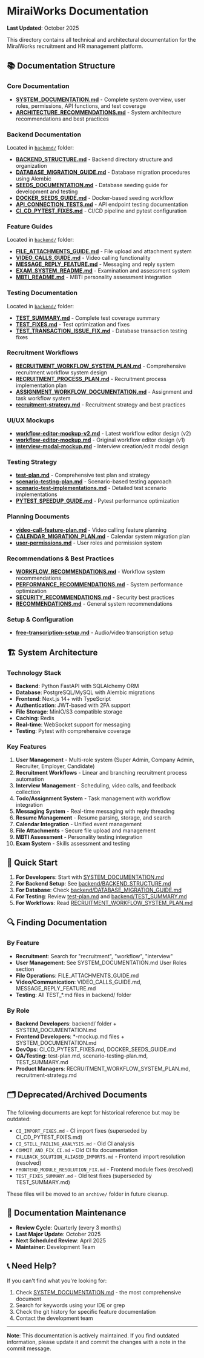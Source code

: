# MiraiWorks Documentation

**Last Updated**: October 2025

This directory contains all technical and architectural documentation for the MiraiWorks recruitment and HR management platform.

## 📚 Documentation Structure

### Core Documentation
- **[SYSTEM_DOCUMENTATION.md](SYSTEM_DOCUMENTATION.md)** - Complete system overview, user roles, permissions, API functions, and test coverage
- **[ARCHITECTURE_RECOMMENDATIONS.md](ARCHITECTURE_RECOMMENDATIONS.md)** - System architecture recommendations and best practices

### Backend Documentation
Located in [`backend/`](backend/) folder:
- **[BACKEND_STRUCTURE.md](backend/BACKEND_STRUCTURE.md)** - Backend directory structure and organization
- **[DATABASE_MIGRATION_GUIDE.md](backend/DATABASE_MIGRATION_GUIDE.md)** - Database migration procedures using Alembic
- **[SEEDS_DOCUMENTATION.md](backend/SEEDS_DOCUMENTATION.md)** - Database seeding guide for development and testing
- **[DOCKER_SEEDS_GUIDE.md](backend/DOCKER_SEEDS_GUIDE.md)** - Docker-based seeding workflow
- **[API_CONNECTION_TESTS.md](backend/API_CONNECTION_TESTS.md)** - API endpoint testing documentation
- **[CI_CD_PYTEST_FIXES.md](backend/CI_CD_PYTEST_FIXES.md)** - CI/CD pipeline and pytest configuration

### Feature Guides
Located in [`backend/`](backend/) folder:
- **[FILE_ATTACHMENTS_GUIDE.md](backend/FILE_ATTACHMENTS_GUIDE.md)** - File upload and attachment system
- **[VIDEO_CALLS_GUIDE.md](backend/VIDEO_CALLS_GUIDE.md)** - Video calling functionality
- **[MESSAGE_REPLY_FEATURE.md](backend/MESSAGE_REPLY_FEATURE.md)** - Messaging and reply system
- **[EXAM_SYSTEM_README.md](backend/EXAM_SYSTEM_README.md)** - Examination and assessment system
- **[MBTI_README.md](backend/MBTI_README.md)** - MBTI personality assessment integration

### Testing Documentation
Located in [`backend/`](backend/) folder:
- **[TEST_SUMMARY.md](backend/TEST_SUMMARY.md)** - Complete test coverage summary
- **[TEST_FIXES.md](backend/TEST_FIXES.md)** - Test optimization and fixes
- **[TEST_TRANSACTION_ISSUE_FIX.md](backend/TEST_TRANSACTION_ISSUE_FIX.md)** - Database transaction testing fixes

### Recruitment Workflows
- **[RECRUITMENT_WORKFLOW_SYSTEM_PLAN.md](RECRUITMENT_WORKFLOW_SYSTEM_PLAN.md)** - Comprehensive recruitment workflow system design
- **[RECRUITMENT_PROCESS_PLAN.md](RECRUITMENT_PROCESS_PLAN.md)** - Recruitment process implementation plan
- **[ASSIGNMENT_WORKFLOW_DOCUMENTATION.md](ASSIGNMENT_WORKFLOW_DOCUMENTATION.md)** - Assignment and task workflow system
- **[recruitment-strategy.md](recruitment-strategy.md)** - Recruitment strategy and best practices

### UI/UX Mockups
- **[workflow-editor-mockup-v2.md](workflow-editor-mockup-v2.md)** - Latest workflow editor design (v2)
- **[workflow-editor-mockup.md](workflow-editor-mockup.md)** - Original workflow editor design (v1)
- **[interview-modal-mockup.md](interview-modal-mockup.md)** - Interview creation/edit modal design

### Testing Strategy
- **[test-plan.md](test-plan.md)** - Comprehensive test plan and strategy
- **[scenario-testing-plan.md](scenario-testing-plan.md)** - Scenario-based testing approach
- **[scenario-test-implementations.md](scenario-test-implementations.md)** - Detailed test scenario implementations
- **[PYTEST_SPEEDUP_GUIDE.md](PYTEST_SPEEDUP_GUIDE.md)** - Pytest performance optimization

### Planning Documents
- **[video-call-feature-plan.md](video-call-feature-plan.md)** - Video calling feature planning
- **[CALENDAR_MIGRATION_PLAN.md](CALENDAR_MIGRATION_PLAN.md)** - Calendar system migration plan
- **[user-permissions.md](user-permissions.md)** - User roles and permission system

### Recommendations & Best Practices
- **[WORKFLOW_RECOMMENDATIONS.md](WORKFLOW_RECOMMENDATIONS.md)** - Workflow system recommendations
- **[PERFORMANCE_RECOMMENDATIONS.md](PERFORMANCE_RECOMMENDATIONS.md)** - System performance optimization
- **[SECURITY_RECOMMENDATIONS.md](SECURITY_RECOMMENDATIONS.md)** - Security best practices
- **[RECOMMENDATIONS.md](RECOMMENDATIONS.md)** - General system recommendations

### Setup & Configuration
- **[free-transcription-setup.md](free-transcription-setup.md)** - Audio/video transcription setup

## 🏗️ System Architecture

### Technology Stack
- **Backend**: Python FastAPI with SQLAlchemy ORM
- **Database**: PostgreSQL/MySQL with Alembic migrations
- **Frontend**: Next.js 14+ with TypeScript
- **Authentication**: JWT-based with 2FA support
- **File Storage**: MinIO/S3 compatible storage
- **Caching**: Redis
- **Real-time**: WebSocket support for messaging
- **Testing**: Pytest with comprehensive coverage

### Key Features
1. **User Management** - Multi-role system (Super Admin, Company Admin, Recruiter, Employer, Candidate)
2. **Recruitment Workflows** - Linear and branching recruitment process automation
3. **Interview Management** - Scheduling, video calls, and feedback collection
4. **Todo/Assignment System** - Task management with workflow integration
5. **Messaging System** - Real-time messaging with reply threading
6. **Resume Management** - Resume parsing, storage, and search
7. **Calendar Integration** - Unified event management
8. **File Attachments** - Secure file upload and management
9. **MBTI Assessment** - Personality testing integration
10. **Exam System** - Skills assessment and testing

## 📝 Quick Start

1. **For Developers**: Start with [SYSTEM_DOCUMENTATION.md](SYSTEM_DOCUMENTATION.md)
2. **For Backend Setup**: See [backend/BACKEND_STRUCTURE.md](backend/BACKEND_STRUCTURE.md)
3. **For Database**: Check [backend/DATABASE_MIGRATION_GUIDE.md](backend/DATABASE_MIGRATION_GUIDE.md)
4. **For Testing**: Review [test-plan.md](test-plan.md) and [backend/TEST_SUMMARY.md](backend/TEST_SUMMARY.md)
5. **For Workflows**: Read [RECRUITMENT_WORKFLOW_SYSTEM_PLAN.md](RECRUITMENT_WORKFLOW_SYSTEM_PLAN.md)

## 🔍 Finding Documentation

### By Feature
- **Recruitment**: Search for "recruitment", "workflow", "interview"
- **User Management**: See SYSTEM_DOCUMENTATION.md User Roles section
- **File Operations**: FILE_ATTACHMENTS_GUIDE.md
- **Video/Communication**: VIDEO_CALLS_GUIDE.md, MESSAGE_REPLY_FEATURE.md
- **Testing**: All TEST_*.md files in backend/ folder

### By Role
- **Backend Developers**: backend/ folder + SYSTEM_DOCUMENTATION.md
- **Frontend Developers**: *-mockup.md files + SYSTEM_DOCUMENTATION.md
- **DevOps**: CI_CD_PYTEST_FIXES.md, DOCKER_SEEDS_GUIDE.md
- **QA/Testing**: test-plan.md, scenario-testing-plan.md, TEST_SUMMARY.md
- **Product Managers**: RECRUITMENT_WORKFLOW_SYSTEM_PLAN.md, recruitment-strategy.md

## 🗂️ Deprecated/Archived Documents

The following documents are kept for historical reference but may be outdated:
- `CI_IMPORT_FIXES.md` - CI import fixes (superseded by CI_CD_PYTEST_FIXES.md)
- `CI_STILL_FAILING_ANALYSIS.md` - Old CI analysis
- `COMMIT_AND_FIX_CI.md` - Old CI fix documentation
- `FALLBACK_SOLUTION_ALIASED_IMPORTS.md` - Frontend import resolution (resolved)
- `FRONTEND_MODULE_RESOLUTION_FIX.md` - Frontend module fixes (resolved)
- `TEST_FIXES_SUMMARY.md` - Old test fixes (superseded by TEST_SUMMARY.md)

These files will be moved to an `archive/` folder in future cleanup.

## 📅 Documentation Maintenance

- **Review Cycle**: Quarterly (every 3 months)
- **Last Major Update**: October 2025
- **Next Scheduled Review**: April 2025
- **Maintainer**: Development Team

## 📞 Need Help?

If you can't find what you're looking for:
1. Check [SYSTEM_DOCUMENTATION.md](SYSTEM_DOCUMENTATION.md) - the most comprehensive document
2. Search for keywords using your IDE or grep
3. Check the git history for specific feature documentation
4. Contact the development team

---

**Note**: This documentation is actively maintained. If you find outdated information, please update it and commit the changes with a note in the commit message.
